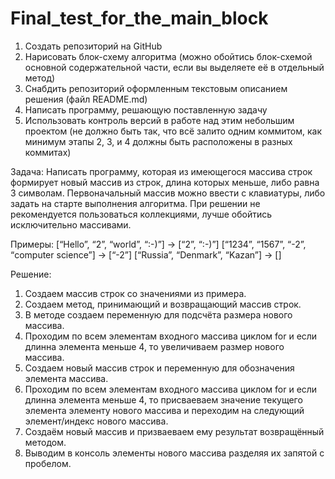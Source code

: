 # Final_test_for_the_main_block

1. Создать репозиторий на GitHub
2. Нарисовать блок-схему алгоритма (можно обойтись блок-схемой основной содержательной части, если вы выделяете её в отдельный метод)
3. Снабдить репозиторий оформленным текстовым описанием решения (файл README.md)
4. Написать программу, решающую поставленную задачу
5. Использовать контроль версий в работе над этим небольшим проектом (не должно быть так, что всё залито одним коммитом, как минимум этапы 2, 3, и 4 должны быть расположены в разных коммитах)

Задача: Написать программу, которая из имеющегося массива строк формирует новый массив из строк, длина которых меньше, либо равна 3 символам. Первоначальный массив можно ввести с клавиатуры, либо задать на старте выполнения алгоритма. При решении не рекомендуется пользоваться коллекциями, лучше обойтись исключительно массивами.

Примеры:
[“Hello”, “2”, “world”, “:-)”] → [“2”, “:-)”]
[“1234”, “1567”, “-2”, “computer science”] → [“-2”]
[“Russia”, “Denmark”, “Kazan”] → []

Решение:
1. Создаем массив строк со значениями из примера.
2. Создаем метод, принимающий и возвращающий массив строк.
3. В методе создаем переменную для подсчёта размера нового массива.
4. Проходим по всем элементам входного массива циклом for и если длинна элемента меньше 4, то увеличиваем размер нового массива.
5. Создаем новый массив строк и переменную для обозначения элемента массива.
6. Проходим по всем элементам входного массива циклом for и если длинна элемента меньше 4, то присваеваем значение текущего элемента элементу нового массива и переходим на следующий элемент/индекс нового массива.
7. Создаём новый массив и призваеваем ему результат возвращённый методом.
8. Выводим в консоль элементы нового массива разделяя их запятой с пробелом.

